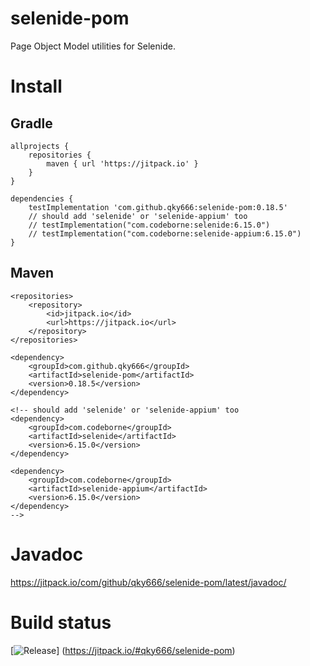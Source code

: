 # selenide-pom
Page Object Model utilities for Selenide.

# Install

## Gradle
```
allprojects {
    repositories {
        maven { url 'https://jitpack.io' }
    }
}

dependencies {
    testImplementation 'com.github.qky666:selenide-pom:0.18.5'
    // should add 'selenide' or 'selenide-appium' too
    // testImplementation("com.codeborne:selenide:6.15.0")
    // testImplementation("com.codeborne:selenide-appium:6.15.0")
}
```

## Maven
```
<repositories>
    <repository>
        <id>jitpack.io</id>
        <url>https://jitpack.io</url>
    </repository>
</repositories>

<dependency>
    <groupId>com.github.qky666</groupId>
    <artifactId>selenide-pom</artifactId>
    <version>0.18.5</version>
</dependency>

<!-- should add 'selenide' or 'selenide-appium' too
<dependency>
    <groupId>com.codeborne</groupId>
    <artifactId>selenide</artifactId>
    <version>6.15.0</version>
</dependency>

<dependency>
    <groupId>com.codeborne</groupId>
    <artifactId>selenide-appium</artifactId>
    <version>6.15.0</version>
</dependency>
-->
```

# Javadoc
https://jitpack.io/com/github/qky666/selenide-pom/latest/javadoc/

# Build status
[![Release](https://jitpack.io/v/qky666/selenide-pom.svg)]
(https://jitpack.io/#qky666/selenide-pom)
